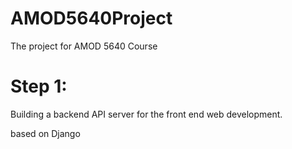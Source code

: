 # AMOD5640Project
The project for AMOD 5640 Course

# Step 1: 
Building a backend API server for the front end web development.

based on Django
